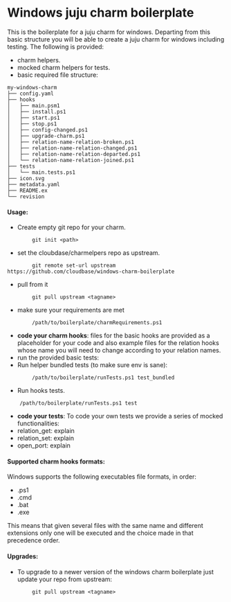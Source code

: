 # Windows juju charm boilerplate

This is the boilerplate for a juju charm for windows.
Departing from this basic structure you will be able to create a juju charm for windows including testing.
The following is provided:
* charm helpers.
* mocked charm helpers for tests.
* basic required file structure:
```
my-windows-charm
├── config.yaml
├── hooks
│   ├── main.psm1
│   ├── install.ps1
│   ├── start.ps1
│   ├── stop.ps1
│   ├── config-changed.ps1
│   ├── upgrade-charm.ps1
│   ├── relation-name-relation-broken.ps1
│   ├── relation-name-relation-changed.ps1
│   ├── relation-name-relation-departed.ps1
│   └── relation-name-relation-joined.ps1
├── tests
│   └── main.tests.ps1
├── icon.svg
├── metadata.yaml
├── README.ex
└── revision
```


#### Usage:
- Create empty git repo for your charm. 
```
        git init <path>
```
- set the cloubdase/charmelpers repo as upstream.
```
        git remote set-url upstream https://github.com/cloudbase/windows-charm-boilerplate
```
- pull from it
```
        git pull upstream <tagname>
```
- make sure your requirements are met
```
        /path/to/boilerplate/charmRequirements.ps1
```
- **code your charm hooks**: files for the basic hooks are provided as a placeholder for your code and also example files for the relation hooks whose name you will need to change according to your relation names.
- run the provided basic tests:
 - Run helper bundled tests (to make sure env is sane):
```
        /path/to/boilerplate/runTests.ps1 test_bundled
```
 - Run hooks tests.
```
	/path/to/boilerplate/runTests.ps1 test
```
- **code your tests**: To code your own tests we provide a series of mocked functionalities:
 - relation_get: explain
 - relation_set: explain
 - open_port: explain

#### Supported charm hooks formats:
Windows supports the following executables file formats, in order: 
* .ps1
* .cmd
* .bat
* .exe

This means that given several files with the same name and different extensions only one will be executed and the choice made in that precedence order.

#### Upgrades:
- To upgrade to a newer version of the windows charm boilerplate just update your repo from upstream:
```
        git pull upstream <tagname>
```
